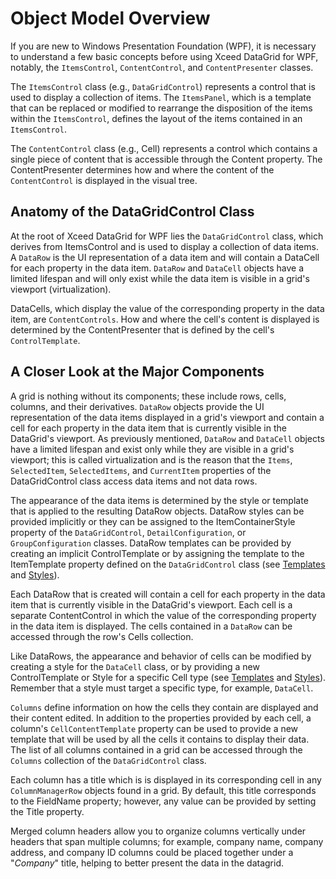 # Object Model Overview

If you are new to Windows Presentation Foundation (WPF), it is necessary to understand a few basic concepts before using Xceed DataGrid for WPF, notably, the `ItemsControl`, `ContentControl`, and `ContentPresenter` classes.

The `ItemsControl` class (e.g., `DataGridControl`) represents a control that is used to display a collection of items. The `ItemsPanel`, which is a template that can be replaced or modified to rearrange the disposition of the items within the `ItemsControl`, defines the layout of the items contained in an `ItemsControl`.

The `ContentControl` class (e.g., Cell) represents a control which contains a single piece of content that is accessible through the Content property. The ContentPresenter determines how and where the content of the `ContentControl` is displayed in the visual tree.

## Anatomy of the DataGridControl Class
At the root of Xceed DataGrid for WPF lies the `DataGridControl` class, which derives from ItemsControl and is used to display a collection of data items. A `DataRow` is the UI representation of a data item and will contain a DataCell for each property in the data item. `DataRow` and `DataCell` objects have a limited lifespan and will only exist while the data item is visible in a grid's viewport (virtualization).

DataCells, which display the value of the corresponding property in the data item, are `ContentControls`. How and where the cell's content is displayed is determined by the ContentPresenter that is defined by the cell's `ControlTemplate`.

## A Closer Look at the Major Components

A grid is nothing without its components; these include rows, cells, columns, and their derivatives. `DataRow` objects provide the UI representation of the data items displayed in a grid's viewport and contain a cell for each property in the data item that is currently visible in the DataGrid's viewport. As previously mentioned, `DataRow` and `DataCell` objects  have a limited lifespan and exist only while they are visible in a grid's viewport; this is called virtualization and is the reason that the `Items`, `SelectedItem`, `SelectedItems`, and `CurrentItem` properties of the DataGridControl class access data items and not data rows.

The appearance of the data items is determined by the style or template that is applied to the resulting DataRow objects. DataRow styles can be provided implicitly or they can be assigned to the ItemContainerStyle property of the `DataGridControl`, `DetailConfiguration`, or `GroupConfiguration` classes. DataRow templates can be provided by creating an implicit ControlTemplate or by assigning the template to the ItemTemplate property defined on the `DataGridControl` class (see [Templates](/datagrid/fundamentals/templates) and [Styles](/datagrid/fundamentals/styles)).

Each DataRow that is created will contain a cell for each property in the data item that is currently visible in the DataGrid's viewport. Each cell is a separate ContentControl in which the value of the corresponding property in the data item is displayed. The cells contained in a `DataRow` can be accessed through the row's Cells collection.

Like DataRows, the appearance and behavior of cells can be modified by creating a style for the `DataCell` class, or by providing a new ControlTemplate or Style for a specific Cell type (see [Templates](/datagrid/fundamentals/templates) and [Styles](/datagrid/fundamentals/styles)). Remember that a style must target a specific type, for example, `DataCell`.

`Columns` define information on how the cells they contain are displayed and their content edited. In addition to the properties provided by each cell, a column's `CellContentTemplate` property can be used to provide a new template that will be used by all the cells it contains to display their data. The list of all columns contained in a grid can be accessed through the `Columns` collection of the `DataGridControl` class.

Each column has a title which is is displayed in its corresponding cell in any `ColumnManagerRow` objects found in a grid. By default, this title corresponds to the FieldName property; however, any value can be provided by setting the Title property.

Merged column headers allow you to organize columns vertically under headers that span multiple columns; for example, company name, company address, and company ID columns could be placed together under a "*Company*" title, helping to better present the data in the datagrid.